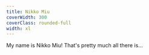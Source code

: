 ```yaml
---
title: Nikko Miu
coverWidth: 300
coverClass: rounded-full
width: xl
---
```


My name is Nikko Miu! That's pretty much all there is...
